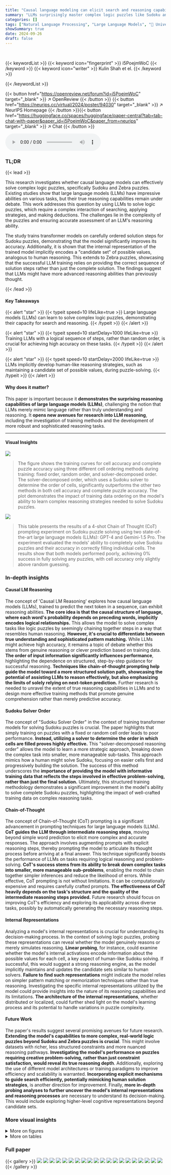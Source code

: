 ```yaml
---
title: "Causal language modeling can elicit search and reasoning capabilities on logic puzzles"
summary: "LLMs surprisingly master complex logic puzzles like Sudoku and Zebra puzzles after training on strategically ordered solution steps, revealing hidden reasoning abilities."
categories: []
tags: ["Natural Language Processing", "Large Language Models", "🏢 University of Texas at Austin",]
showSummary: true
date: 2024-09-26
draft: false
---
```


<br>

{{< keywordList >}}
{{< keyword icon="fingerprint" >}} i5PoejmWoC {{< /keyword >}}
{{< keyword icon="writer" >}} Kulin Shah et el. {{< /keyword >}}
 
{{< /keywordList >}}

{{< button href="https://openreview.net/forum?id=i5PoejmWoC" target="_blank" >}}
↗ OpenReview
{{< /button >}}
{{< button href="https://neurips.cc/virtual/2024/poster/94030" target="_blank" >}}
↗ NeurIPS Homepage
{{< /button >}}{{< button href="https://huggingface.co/spaces/huggingface/paper-central?tab=tab-chat-with-paper&paper_id=i5PoejmWoC&paper_from=neurips" target="_blank" >}}
↗ Chat
{{< /button >}}



<audio controls>
    <source src="https://ai-paper-reviewer.com/i5PoejmWoC/podcast.wav" type="audio/wav">
    Your browser does not support the audio element.
</audio>


### TL;DR


{{< lead >}}

This research investigates whether causal language models can effectively solve complex logic puzzles, specifically Sudoku and Zebra puzzles.  Existing studies show that large language models (LLMs) have impressive abilities on various tasks, but their true reasoning capabilities remain under debate.  This work addresses this question by using LLMs to solve logic puzzles, which require a complex interaction of searching, applying strategies, and making deductions.  The challenges lie in the complexity of the puzzles and ensuring accurate assessment of an LLM's reasoning ability.

The study trains transformer models on carefully ordered solution steps for Sudoku puzzles, demonstrating that the model significantly improves its accuracy.  Additionally, it is shown that the internal representation of the trained model implicitly encodes a "candidate set" of possible values, analogous to human reasoning.  This extends to Zebra puzzles, showcasing that the successful LLM training relies on providing the correct sequence of solution steps rather than just the complete solution. The findings suggest that LLMs might have more advanced reasoning abilities than previously thought.

{{< /lead >}}


#### Key Takeaways

{{< alert "star" >}}
{{< typeit speed=10 lifeLike=true >}} Large language models (LLMs) can learn to solve complex logic puzzles, demonstrating their capacity for search and reasoning. {{< /typeit >}}
{{< /alert >}}

{{< alert "star" >}}
{{< typeit speed=10 startDelay=1000 lifeLike=true >}} Training LLMs with a logical sequence of steps, rather than random order, is crucial for achieving high accuracy on these tasks. {{< /typeit >}}
{{< /alert >}}

{{< alert "star" >}}
{{< typeit speed=10 startDelay=2000 lifeLike=true >}} LLMs implicitly develop human-like reasoning strategies, such as maintaining a candidate set of possible values, during puzzle-solving. {{< /typeit >}}
{{< /alert >}}

#### Why does it matter?
This paper is important because it **demonstrates the surprising reasoning capabilities of large language models (LLMs)**, challenging the notion that LLMs merely mimic language rather than truly understanding and reasoning.  It **opens new avenues for research into LLM reasoning**, including the investigation of training methods and the development of more robust and sophisticated reasoning tasks.

------
#### Visual Insights



![](https://ai-paper-reviewer.com/i5PoejmWoC/figures_5_1.jpg)

> The figure shows the training curves for cell accuracy and complete puzzle accuracy using three different cell ordering methods during training: fixed order, random order, and solver-decomposed order. The solver-decomposed order, which uses a Sudoku solver to determine the order of cells, significantly outperforms the other two methods in both cell accuracy and complete puzzle accuracy.  The plot demonstrates the impact of training data ordering on the model's ability to learn complex reasoning strategies needed to solve Sudoku puzzles.





![](https://ai-paper-reviewer.com/i5PoejmWoC/tables_1_1.jpg)

> This table presents the results of a 4-shot Chain of Thought (CoT) prompting experiment on Sudoku puzzle solving using two state-of-the-art large language models (LLMs): GPT-4 and Gemini-1.5 Pro.  The experiment evaluated the models' ability to completely solve Sudoku puzzles and their accuracy in correctly filling individual cells.  The results show that both models performed poorly, achieving 0% success in fully solving any puzzles, with cell accuracy only slightly above random guessing.





### In-depth insights


#### Causal LM Reasoning
The concept of 'Causal LM Reasoning' explores how causal language models (LLMs), trained to predict the next token in a sequence, can exhibit reasoning abilities.  **The core idea is that the causal structure of language, where each word's probability depends on preceding words, implicitly encodes logical relationships.**  This allows the model to solve complex tasks like logic puzzles by seemingly chaining together steps in a way that resembles human reasoning.  **However, it's crucial to differentiate between true understanding and sophisticated pattern matching.** While LLMs might achieve high accuracy, it remains a topic of debate whether this stems from genuine reasoning or clever prediction based on training data. **The order of input information significantly influences performance**, highlighting the dependence on structured, step-by-step guidance for successful reasoning.  **Techniques like chain-of-thought prompting help guide the model toward a more structured solution path, showcasing the potential of assisting LLMs to reason effectively, but also emphasizing the limits of solely relying on next-token prediction.**  Further research is needed to unravel the extent of true reasoning capabilities in LLMs and to design more effective training methods that promote genuine comprehension rather than merely predictive accuracy.

#### Sudoku Solver Order
The concept of "Sudoku Solver Order" in the context of training transformer models for solving Sudoku puzzles is crucial.  The paper highlights that simply training on puzzles with a fixed or random cell order leads to poor performance. **Instead, utilizing a solver to determine the order in which cells are filled proves highly effective.** This "solver-decomposed reasoning order" allows the model to learn a more strategic approach, breaking down the complex task into smaller, more manageable sub-tasks. This approach mimics how a human might solve Sudoku, focusing on easier cells first and progressively building the solution.  The success of this method underscores the **importance of providing the model with informative training data that reflects the steps involved in effective problem-solving, rather than just the final solution.**  Ultimately, this structured training methodology demonstrates a significant improvement in the model's ability to solve complete Sudoku puzzles, highlighting the impact of well-crafted training data on complex reasoning tasks.

#### Chain-of-Thought
The concept of Chain-of-Thought (CoT) prompting is a significant advancement in prompting techniques for large language models (LLMs).  **CoT guides the LLM through intermediate reasoning steps**, moving beyond simple word prediction to elicit more complex and accurate responses.  The approach involves augmenting prompts with explicit reasoning steps, thereby prompting the model to articulate its thought process before arriving at a final answer. This technique significantly boosts the performance of LLMs on tasks requiring logical reasoning and problem-solving.  **CoT's success stems from its ability to break down complex tasks into smaller, more manageable sub-problems**, enabling the model to chain together simpler inferences and reduce the likelihood of errors. While effective, CoT prompting is not without limitations.  It can be computationally expensive and requires carefully crafted prompts.  **The effectiveness of CoT heavily depends on the task's structure and the quality of the intermediate reasoning steps provided.** Future research should focus on improving CoT's efficiency and exploring its applicability across diverse tasks, possibly by automatically generating the necessary reasoning steps.

#### Internal Representations
Analyzing a model's internal representations is crucial for understanding its decision-making process.  In the context of solving logic puzzles, probing these representations can reveal whether the model genuinely reasons or merely simulates reasoning.  **Linear probing**, for instance, could examine whether the model's internal activations encode information about the possible values for each cell, a key aspect of human-like Sudoku solving. If successful, this would suggest a strong reasoning engine, as the model implicitly maintains and updates the candidate sets similar to human solvers.  **Failure to find such representations** might indicate the model relies on simpler pattern matching or memorization techniques rather than true reasoning.  Investigating the specific internal representations utilized by the model could provide insights into the nature of its reasoning capabilities and its limitations. **The architecture of the internal representations**, whether distributed or localized, could further shed light on the model's learning process and its potential to handle variations in puzzle complexity.

#### Future Work
The paper's results suggest several promising avenues for future research.  **Extending the model's capabilities to more complex, real-world logic puzzles beyond Sudoku and Zebra puzzles is crucial**.  This might involve datasets with richer, less structured constraints and more nuanced reasoning pathways.  **Investigating the model's performance on puzzles requiring creative problem-solving, rather than just constraint satisfaction, would reveal its true reasoning depth**. Additionally, exploring the use of different model architectures or training paradigms to improve efficiency and scalability is warranted.  **Incorporating explicit mechanisms to guide search efficiently, potentially mimicking human solution strategies**, is another direction for improvement.  Finally, **more in-depth probing analyses to further uncover the model's internal representations and reasoning processes** are necessary to understand its decision-making.  This would include exploring higher-level cognitive representations beyond candidate sets.


### More visual insights

<details>
<summary>More on figures
</summary>


![](https://ai-paper-reviewer.com/i5PoejmWoC/figures_8_1.jpg)

> This figure shows a failure case of the model's ability to find easy-to-decode cells.  The left panel depicts the puzzle state where the model made its first mistake (red cell). The right panel shows the correct solution.  Notice that a different cell (green cell) would have been an easier choice for the model.


![](https://ai-paper-reviewer.com/i5PoejmWoC/figures_18_1.jpg)

> This figure shows two plots. The left plot shows the total number of mistakes made against the number of cells that had been filled when the mistakes were made. The right plot shows the number of times a model made its first mistake against the number of cells filled at the time of the first mistake. Both plots aim to visualize the relationship between the number of mistakes made and the number of cells filled in a Sudoku puzzle. It is intended to show how the difficulty in finding the correct value increases as the number of unfilled cells decreases (i.e., more mistakes are made near the end).


![](https://ai-paper-reviewer.com/i5PoejmWoC/figures_19_1.jpg)

> This figure shows the complete puzzle accuracy for Sudoku puzzles of varying difficulty levels. The difficulty is measured by the number of guesses a solver needed to solve the puzzle.  The figure compares the complete puzzle accuracy for three different beam search widths (1, 3, and 5).  It demonstrates how the accuracy decreases as the puzzle difficulty increases,  indicating that the model struggles more with harder puzzles. The beam search width also impacts accuracy, with larger widths generally leading to better performance but at increased computational cost.


![](https://ai-paper-reviewer.com/i5PoejmWoC/figures_20_1.jpg)

> This figure shows a failure case of the model's search for easy-to-decode cells in a Sudoku puzzle. The left panel displays the puzzle state where the model makes its first mistake, highlighting the incorrectly filled cell in red.  The right panel shows the correct solution, indicating a readily solvable cell (in green) that the model missed. The blue numbers represent the initially given values in the puzzle.


![](https://ai-paper-reviewer.com/i5PoejmWoC/figures_20_2.jpg)

> This figure shows an example where the model fails to identify an easy-to-solve cell in a Sudoku puzzle. The left panel displays the puzzle state when the model makes its first mistake, while the right panel shows the correct solution.  Cells with numbers in blue are pre-filled in the puzzle, the model incorrectly fills the red cell, while the green cell represents a much easier choice to solve.


![](https://ai-paper-reviewer.com/i5PoejmWoC/figures_21_1.jpg)

> This figure compares the performance of three different training methods for a Sudoku-solving model: fixed order, random order, and solver-decomposed reasoning order.  The x-axis represents the number of training steps, while the y-axis shows both the cell accuracy (percentage of correctly predicted values in individual cells) and the complete puzzle accuracy (percentage of fully solved puzzles). The plot reveals a substantial performance gap between the solver-decomposed approach and the other two methods, highlighting the importance of providing the model with a strategically ordered sequence of cells during training.


![](https://ai-paper-reviewer.com/i5PoejmWoC/figures_22_1.jpg)

> This figure shows the comparison of cell accuracy and complete puzzle accuracy for three different training methods: fixed order, random order, and solver-decomposed order.  The x-axis represents the number of training steps, while the y-axis shows the accuracy.  The solver-decomposed order significantly outperforms both the fixed and random order approaches in terms of both cell accuracy and complete puzzle accuracy.


</details>




<details>
<summary>More on tables
</summary>


![](https://ai-paper-reviewer.com/i5PoejmWoC/tables_7_1.jpg)
> This table shows the performance of the model in terms of cell accuracy and complete puzzle accuracy when using beam search with different beam widths (k=1, 3, and 5).  The results demonstrate how increasing the beam width improves both cell accuracy and complete puzzle accuracy, suggesting that exploring multiple hypotheses during decoding enhances the model's ability to solve Sudoku puzzles.

![](https://ai-paper-reviewer.com/i5PoejmWoC/tables_9_1.jpg)
> This table presents the accuracy of candidate set equivalence for different numbers of filled cells in Sudoku puzzles.  The accuracy represents the average overlap between the candidate sets generated by a human solver and the model's predictions for correctly solved puzzles. The more filled cells, the higher the accuracy, indicating improved agreement between the solver and the model.

![](https://ai-paper-reviewer.com/i5PoejmWoC/tables_16_1.jpg)
> This table presents the results of an experiment to evaluate the impact of beam width on the performance of a model trained to solve Sudoku puzzles. The experiment measures two performance metrics: cell accuracy and complete puzzle accuracy. Cell accuracy refers to the percentage of cells that are correctly filled in the puzzle, whereas complete puzzle accuracy refers to the percentage of puzzles which are fully solved correctly (without any mistakes). The table shows that increasing the beam width improves both cell accuracy and complete puzzle accuracy.

![](https://ai-paper-reviewer.com/i5PoejmWoC/tables_18_1.jpg)
> This table compares the performance of the proposed causal language model on Sudoku puzzles with a neural network-based Sudoku solver from prior work.  The comparison focuses on evaluation accuracy (percentage of correctly solved cells) and complete puzzle accuracy (percentage of fully correctly solved puzzles).  It highlights that the language model achieves comparable results without requiring the architecture-specific design or training of the neural network approach.

![](https://ai-paper-reviewer.com/i5PoejmWoC/tables_21_1.jpg)
> This table presents the results of experiments conducted on Zebra puzzles.  It shows the evaluation accuracy (percentage of correctly predicted attributes) and complete puzzle accuracy (percentage of completely and correctly solved puzzles) for different beam search widths (1, 3, and 5). The training data consisted of 320,000 Zebra puzzles with varying numbers of entities and attributes, generated to ensure solvability.  The model's performance is evaluated on a separate test set of 15,000 puzzles.

</details>




### Full paper

{{< gallery >}}
<img src="https://ai-paper-reviewer.com/i5PoejmWoC/1.png" class="grid-w50 md:grid-w33 xl:grid-w25" />
<img src="https://ai-paper-reviewer.com/i5PoejmWoC/2.png" class="grid-w50 md:grid-w33 xl:grid-w25" />
<img src="https://ai-paper-reviewer.com/i5PoejmWoC/3.png" class="grid-w50 md:grid-w33 xl:grid-w25" />
<img src="https://ai-paper-reviewer.com/i5PoejmWoC/4.png" class="grid-w50 md:grid-w33 xl:grid-w25" />
<img src="https://ai-paper-reviewer.com/i5PoejmWoC/5.png" class="grid-w50 md:grid-w33 xl:grid-w25" />
<img src="https://ai-paper-reviewer.com/i5PoejmWoC/6.png" class="grid-w50 md:grid-w33 xl:grid-w25" />
<img src="https://ai-paper-reviewer.com/i5PoejmWoC/7.png" class="grid-w50 md:grid-w33 xl:grid-w25" />
<img src="https://ai-paper-reviewer.com/i5PoejmWoC/8.png" class="grid-w50 md:grid-w33 xl:grid-w25" />
<img src="https://ai-paper-reviewer.com/i5PoejmWoC/9.png" class="grid-w50 md:grid-w33 xl:grid-w25" />
<img src="https://ai-paper-reviewer.com/i5PoejmWoC/10.png" class="grid-w50 md:grid-w33 xl:grid-w25" />
<img src="https://ai-paper-reviewer.com/i5PoejmWoC/11.png" class="grid-w50 md:grid-w33 xl:grid-w25" />
<img src="https://ai-paper-reviewer.com/i5PoejmWoC/12.png" class="grid-w50 md:grid-w33 xl:grid-w25" />
<img src="https://ai-paper-reviewer.com/i5PoejmWoC/13.png" class="grid-w50 md:grid-w33 xl:grid-w25" />
<img src="https://ai-paper-reviewer.com/i5PoejmWoC/14.png" class="grid-w50 md:grid-w33 xl:grid-w25" />
<img src="https://ai-paper-reviewer.com/i5PoejmWoC/15.png" class="grid-w50 md:grid-w33 xl:grid-w25" />
<img src="https://ai-paper-reviewer.com/i5PoejmWoC/16.png" class="grid-w50 md:grid-w33 xl:grid-w25" />
<img src="https://ai-paper-reviewer.com/i5PoejmWoC/17.png" class="grid-w50 md:grid-w33 xl:grid-w25" />
<img src="https://ai-paper-reviewer.com/i5PoejmWoC/18.png" class="grid-w50 md:grid-w33 xl:grid-w25" />
<img src="https://ai-paper-reviewer.com/i5PoejmWoC/19.png" class="grid-w50 md:grid-w33 xl:grid-w25" />
<img src="https://ai-paper-reviewer.com/i5PoejmWoC/20.png" class="grid-w50 md:grid-w33 xl:grid-w25" />
{{< /gallery >}}